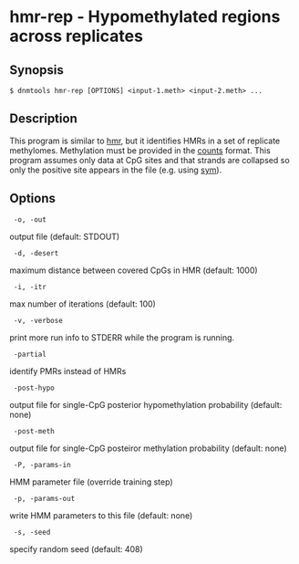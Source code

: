 # hmr-rep - Hypomethylated regions across replicates

## Synopsis
```
$ dnmtools hmr-rep [OPTIONS] <input-1.meth> <input-2.meth> ...
```

## Description

This program is similar to [hmr](../hmr), but it identifies
HMRs in a set of replicate methylomes. Methylation must be provided in
the [counts](../counts) format. This program assumes
only data at CpG sites and that strands are collapsed so only the
positive site appears in the file (e.g. using
[sym](../sym)).

## Options

```
 -o, -out
```
output file (default: STDOUT)
```
 -d, -desert
```
maximum distance between covered CpGs in HMR (default: 1000)

```
 -i, -itr
```
max number of iterations (default: 100)
```
 -v, -verbose
```
print more run info to STDERR while the program is running.
```
 -partial
```
identify PMRs instead of HMRs
```
 -post-hypo
```
output file for single-CpG posterior hypomethylation probability (default: none)

```
 -post-meth
```
output file for single-CpG posteiror methylation probability (default: none)

```
 -P, -params-in
```
HMM parameter file (override training step)
```
 -p, -params-out
```
write HMM parameters to this file (default: none)
```
 -s, -seed
```
specify random seed (default: 408)

